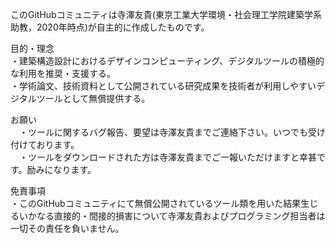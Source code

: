このGitHubコミュニティは寺澤友貴(東京工業大学環境・社会理工学院建築学系助教，2020年時点)が自主的に作成したものです。<br>

目的・理念<br>
  ・建築構造設計におけるデザインコンピューティング、デジタルツールの積極的な利用を推奨・支援する。<br>
  ・学術論文、技術資料として公開されている研究成果を技術者が利用しやすいデジタルツールとして無償提供する。<br>
  
お願い<br>
　・ツールに関するバグ報告、要望は寺澤友貴までご連絡下さい。いつでも受け付けております。<br>
　・ツールをダウンロードされた方は寺澤友貴までご一報いただけますと幸甚です。励みになります。<br>
 
免責事項<br>
  ・このGitHubコミュニティにて無償公開されているツール類を用いた結果生じるいかなる直接的・間接的損害について寺澤友貴およびプログラミング担当者は一切その責任を負いません。<br>
